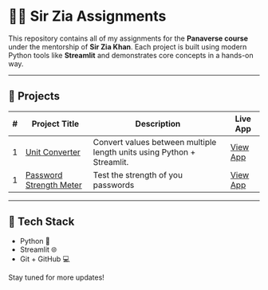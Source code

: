 # 👨‍🏫 Sir Zia Assignments

This repository contains all of my assignments for the **Panaverse course** under the mentorship of **Sir Zia Khan**. Each project is built using modern Python tools like **Streamlit** and demonstrates core concepts in a hands-on way.

---

## 📁 Projects

| # | Project Title               | Description                                     | Live App |
|---|-----------------------------|-------------------------------------------------|----------|
| 1 | [Unit Converter](./Project_01_Unit_Convertor) | Convert values between multiple length units using Python + Streamlit. | [View App](https://waliii31-sir-zia-python-pro-project-01-unit-convertorapp-kmtdiy.streamlit.app/) |
| 1 | [Password Strength Meter](./Project_02_Password_Strength_Meter) | Test the strength of you passwords | [View App](https://waliii31-sir-zia-p-project-02-password-strength-meterapp-l4k2rc.streamlit.app/) |

---

## 🚀 Tech Stack

- Python 🐍
- Streamlit 🌐
- Git + GitHub 💻

Stay tuned for more updates!
